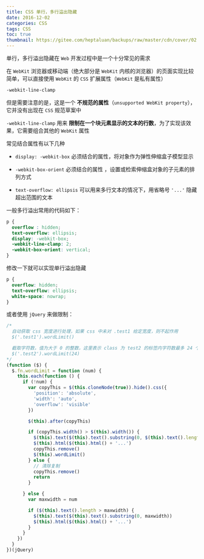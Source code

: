 ```yaml
---
title: CSS 单行，多行溢出隐藏
date: 2016-12-02
categories: CSS
tags: CSS
toc: true
thumbnail: https://gitee.com/heptaluan/backups/raw/master/cdn/cover/02.jpg
---
```


单行，多行溢出隐藏在 `Web` 开发过程中是一个十分常见的需求

在 `WebKit` 浏览器或移动端（绝大部分是 `WebKit` 内核的浏览器）的页面实现比较简单，可以直接使用 `WebKit` 的 `CSS` 扩展属性（`WebKit` 是私有属性） 

<!--more-->

```css
-webkit-line-clamp
```

但是需要注意的是，这是一个 **不规范的属性**（`unsupported WebKit property`），它并没有出现在 `CSS` 规范草案中

`-webkit-line-clamp` 用来 **限制在一个块元素显示的文本的行数**，为了实现该效果，它需要组合其他的 `WebKit` 属性

常见结合属性有以下几种

* `display: -webkit-box`  必须结合的属性，将对象作为弹性伸缩盒子模型显示

* `-webkit-box-orient`  必须结合的属性 ，设置或检索伸缩盒对象的子元素的排列方式

* `text-overflow: ellipsis`  可以用来多行文本的情况下，用省略号 `'...'` 隐藏超出范围的文本


一般多行溢出常用的代码如下：

```css
p {
  overflow : hidden;
  text-overflow: ellipsis;
  display: -webkit-box;
  -webkit-line-clamp: 2;
  -webkit-box-orient: vertical;
}
```

修改一下就可以实现单行溢出隐藏

```css
p {
  overflow: hidden;
  text-overflow: ellipsis;
  white-space: nowrap;
}
```

或者使用 `jQuery` 来做限制：

```js
/* 
  自动获取 css 宽度进行处理，如果 css 中未对 .test1 给定宽度，则不起作用
  $('.test1').wordLimit()

  截取字符数，值为大于 0 的整数，这里表示 class 为 test2 的标签内字符数最多 24 个
  $('.test2').wordLimit(24)
*/
(function ($) {
  $.fn.wordLimit = function (num) {
    this.each(function () {
      if (!num) {
        var copyThis = $(this.cloneNode(true)).hide().css({
          'position': 'absolute',
          'width': 'auto',
          'overflow': 'visible'
        })

        $(this).after(copyThis)

        if (copyThis.width() > $(this).width()) {
          $(this).text($(this).text().substring(0, $(this).text().length - 4))
          $(this).html($(this).html() + '...')
          copyThis.remove()
          $(this).wordLimit()
        } else {
          // 清除复制
          copyThis.remove()
          return
        }

      } else {
        var maxwidth = num

        if ($(this).text().length > maxwidth) {
          $(this).text($(this).text().substring(0, maxwidth))
          $(this).html($(this).html() + '...')
        }
      }
    })
  }
})(jQuery)
```

